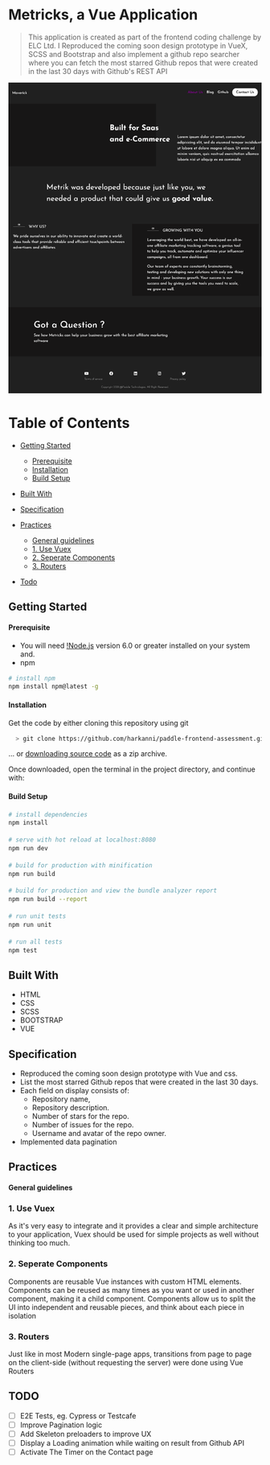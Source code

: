 # Metricks, a Vue Application

> This application is created as part of the frontend coding challenge by ELC Ltd. I Reproduced the coming soon design prototype in VueX, SCSS and Bootstrap and also implement a github repo searcher where you can fetch the most starred Github repos that were created in the last 30 days with Github's REST API

<p align="center">
  <img src="./Project Screenshots/Screenshot2.png"/>
  <br>
</p>

# Table of Contents
  * [Getting Started](#getting-started)
    * [Prerequisite](#prerequisite)
    * [Installation](#installation)
    * [Build Setup](#build-setup)
  * [Built With](#built-with)
  * [Specification](#specification)
  * [Practices](#practices)
    * [General guidelines](#general-guidelines)
    * [1. Use Vuex](#1-use-vuex)
    * [2. Seperate Components](#2-seperate-components)
    * [3. Routers](#3-routers)
    
  * [Todo](#todo)

##  Getting Started
####  Prerequisite
  * You will need [!Node.js](https://nodejs.org) version 6.0 or greater installed on your system and.
  * npm
  ``` bash
  # install npm
  npm install npm@latest -g
  ```
  
####  Installation
Get the code by either cloning this repository using git
``` bash
  > git clone https://github.com/harkanni/paddle-frontend-assessment.git
```
... or [downloading source code](https://github.com/harkanni/paddle-frontend-assessment/archive/master.zip) as a zip archive.

Once downloaded, open the terminal in the project directory, and continue with:

#### Build Setup

``` bash
# install dependencies
npm install

# serve with hot reload at localhost:8080
npm run dev

# build for production with minification
npm run build

# build for production and view the bundle analyzer report
npm run build --report

# run unit tests
npm run unit

# run all tests
npm test
```

##  Built With
  * HTML
  * CSS
  * SCSS
  * BOOTSTRAP
  * VUE

##  Specification
  * Reproduced the coming soon design prototype with Vue and css.
  * List the most starred Github repos that were created in the last 30 days.
  * Each field on display consists of: 
    * Repository name,
    * Repository description.
    * Number of stars for the repo.
    * Number of issues for the repo.
    * Username and avatar of the repo owner.
  * Implemented data pagination

## Practices
#### General guidelines

### 1. Use Vuex
As it's very easy to integrate and it provides a clear and simple architecture to your application, Vuex should be used for simple projects as well without thinking too much.

### 2. Seperate Components
Components are reusable Vue instances with custom HTML elements. Components can be reused as many times as you want or used in another component, making it a child component. Components allow us to split the UI into independent and reusable pieces, and think about each piece in isolation

### 3. Routers
Just like in most Modern single-page apps, transitions from page to page on the client-side (without requesting the server) were done using Vue Routers

 

## TODO

- [ ] E2E Tests, eg. Cypress or Testcafe
- [ ] Improve Pagination logic
- [ ] Add Skeleton preloaders to improve UX
- [ ] Display a Loading animation while waiting on result from Github API
- [ ] Activate The Timer on the Contact page
